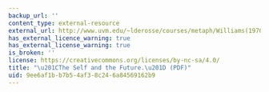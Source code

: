 ```yaml
---
backup_url: ''
content_type: external-resource
external_url: http://www.uvm.edu/~lderosse/courses/metaph/Williams(1970).pdf
has_external_licence_warning: true
has_external_license_warning: true
is_broken: ''
license: https://creativecommons.org/licenses/by-nc-sa/4.0/
title: "\u201CThe Self and the Future.\u201D (PDF)"
uid: 9ee6af1b-b7b5-4af3-8c24-6a84569162b9
---
```

